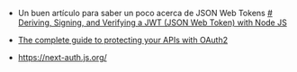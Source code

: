 - Un buen artículo para saber un poco acerca de JSON Web Tokens [# Deriving, Signing, and Verifying a JWT (JSON Web Token) with Node JS](https://levelup.gitconnected.com/deriving-signing-and-verifying-a-jwt-json-web-token-with-node-js-f3d0d12b1fc9)

- [The complete guide to protecting your APIs with OAuth2](https://stackoverflow.blog/2022/04/11/the-complete-guide-to-protecting-your-apis-with-oauth2/)

- https://next-auth.js.org/